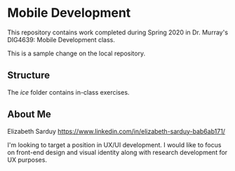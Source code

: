 # Mobile Development
This repository contains work completed during Spring 2020 in Dr. Murray's DIG4639: Mobile Development class.

This is a sample change on the local repository. 
## Structure
The *ice* folder contains in-class exercises. 

## About Me
Elizabeth Sarduy 
https://www.linkedin.com/in/elizabeth-sarduy-bab6ab171/

I'm looking to target a position in UX/UI development. I would like to focus on front-end design and visual identity along with research development for UX purposes. 



